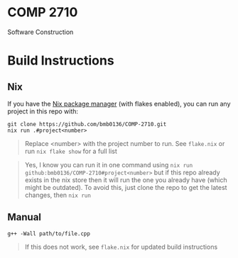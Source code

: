 # COMP 2710

Software Construction

# Build Instructions

## Nix

If you have the [Nix package manager](https://nixos.org) (with flakes enabled), you can run any project in this repo with:
```
git clone https://github.com/bmb0136/COMP-2710.git
nix run .#project<number>
```

> Replace \<number\> with the project number to run. See `flake.nix` or run `nix flake show` for a full list

> Yes, I know you can run it in one command using `nix run github:bmb0136/COMP-2710#project<number>` but if this repo already exists in the nix store then it will run the one you already have (which might be outdated). To avoid this, just clone the repo to get the latest changes, then `nix run`

## Manual

```
g++ -Wall path/to/file.cpp
```

> If this does not work, see `flake.nix` for updated build instructions
